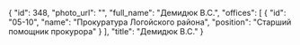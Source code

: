 {
    "id": 348,
    "photo_url": "",
    "full_name": "Демидюк В.С.",
    "offices": [
        {
            "id": "05-10",
            "name": "Прокуратура Логойского района",
            "position": "Старший помощник прокурора"
        }
    ],
    "title": "Демидюк В.С."
}